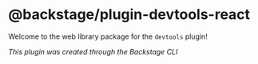 # @backstage/plugin-devtools-react

Welcome to the web library package for the `devtools` plugin!

_This plugin was created through the Backstage CLI_
